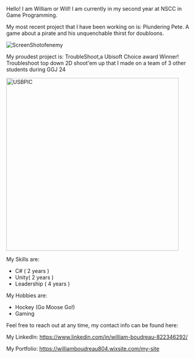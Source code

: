 Hello! I am William or Will! I am currently in my second year at NSCC in Game Programming.

My most recent project that I have been working on is: Plundering Pete. A game about a pirate and his unquenchable thirst for doubloons.

![ScreenShotofenemy](https://github.com/user-attachments/assets/40333150-cd94-4014-abab-86b61741b929)

My proudest project is: TroubleShoot,a Ubisoft Choice award Winner! Troubleshoot top down 2D shoot'em up that I made on a team of 3 other students during GGJ 24

<img width="458" alt="USBPIC" src="https://github.com/user-attachments/assets/2de0b13f-a2a3-4ec0-820e-d4628c5eb9cb">


My Skills are:
- C# ( 2 years )
- Unity( 2 years )
- Leadership ( 4 years )

My Hobbies are:
- Hockey (Go Moose Go!)
- Gaming

Feel free to reach out at any time, my contact info can be found here:
 
 My LinkedIn: https://www.linkedin.com/in/william-boudreau-822346292/
 
 My Portfolio: https://williamboudreau804.wixsite.com/my-site
<!---
WillBoudreau/WillBoudreau is a ✨ special ✨ repository because its `README.md` (this file) appears on your GitHub profile.
You can click the Preview link to take a look at your changes.
--->
